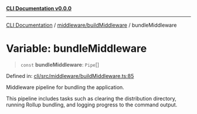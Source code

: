 [**CLI Documentation v0.0.0**](../../../README.md)

***

[CLI Documentation](../../../modules.md) / [middleware/buildMiddleware](../README.md) / bundleMiddleware

# Variable: bundleMiddleware

> `const` **bundleMiddleware**: `Pipe`[]

Defined in: [cli/src/middleware/buildMiddleware.ts:85](https://github.com/stonemjs/cli/blob/f877eea0c25a2644820eb8dfcb0babef674d570d/src/middleware/buildMiddleware.ts#L85)

Middleware pipeline for bundling the application.

This pipeline includes tasks such as clearing the distribution directory,
running Rollup bundling, and logging progress to the command output.
